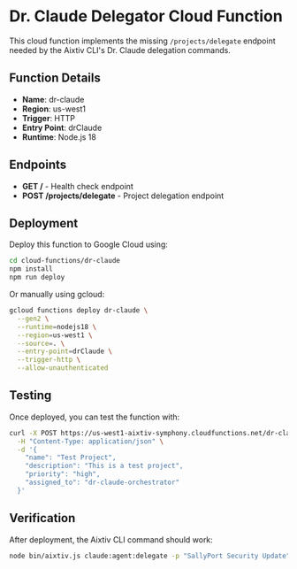 # Dr. Claude Delegator Cloud Function

This cloud function implements the missing `/projects/delegate` endpoint needed by the Aixtiv CLI's Dr. Claude delegation commands.

## Function Details

- **Name**: dr-claude
- **Region**: us-west1
- **Trigger**: HTTP
- **Entry Point**: drClaude
- **Runtime**: Node.js 18

## Endpoints

- **GET /** - Health check endpoint
- **POST /projects/delegate** - Project delegation endpoint

## Deployment

Deploy this function to Google Cloud using:

```bash
cd cloud-functions/dr-claude
npm install
npm run deploy
```

Or manually using gcloud:

```bash
gcloud functions deploy dr-claude \
  --gen2 \
  --runtime=nodejs18 \
  --region=us-west1 \
  --source=. \
  --entry-point=drClaude \
  --trigger-http \
  --allow-unauthenticated
```

## Testing

Once deployed, you can test the function with:

```bash
curl -X POST https://us-west1-aixtiv-symphony.cloudfunctions.net/dr-claude/projects/delegate \
  -H "Content-Type: application/json" \
  -d '{
    "name": "Test Project",
    "description": "This is a test project",
    "priority": "high",
    "assigned_to": "dr-claude-orchestrator"
  }'
```

## Verification

After deployment, the Aixtiv CLI command should work:

```bash
node bin/aixtiv.js claude:agent:delegate -p "SallyPort Security Update" -d "Deploy the updated SallyPort security management system" --priority high --assign-to "dr-claude-orchestrator"
```

